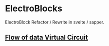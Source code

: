 # ElectroBlocks

ElectroBlock Refactor / Rewrite in svelte / sapper.

## [Flow of data Virtual Circuit](docs/flow-of-data-virtual-circuit.md)
